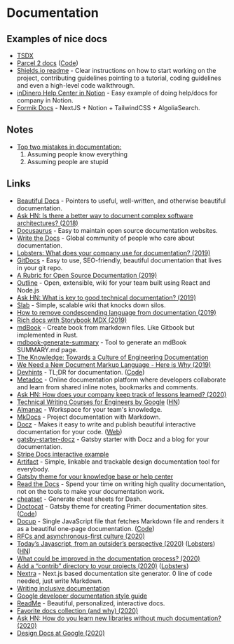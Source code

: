 # Documentation

## Examples of nice docs

* [TSDX](https://tsdx.io)
* [Parcel 2 docs](https://v2.parceljs.org/) \([Code](https://github.com/parcel-bundler/website)\)
* [Shields.io readme](https://github.com/badges/shields) - Clear instructions on how to start working on the project, contributing guidelines pointing to a tutorial, coding guidelines and even a high-level code walkthrough.
* [inDinero Help Center in Notion](https://support.indinero.com/inDinero-Help-Center-465343520bbe4af19f3b0144b70a1192) - Easy example of doing help/docs for company in Notion.
* [Formik Docs](https://formik.org/blog/new-docs) - NextJS + Notion + TailwindCSS + AlgoliaSearch.

## Notes

* [Top two mistakes in documentation:](https://twitter.com/dan_abramov/status/1083472984252260352)
  1. Assuming people know everything
  2. Assuming people are stupid

## Links

* [Beautiful Docs](https://github.com/PharkMillups/beautiful-docs) - Pointers to useful, well-written, and otherwise beautiful documentation.
* [Ask HN: Is there a better way to document complex software architectures? \(2018\)](https://news.ycombinator.com/item?id=18508284)
* [Docusaurus](https://github.com/facebook/docusaurus) - Easy to maintain open source documentation websites.
* [Write the Docs](http://www.writethedocs.org/) - Global community of people who care about documentation.
* [Lobsters: What does your company use for documentation? \(2019\)](https://lobste.rs/s/6jc9qj/what_does_your_company_use_for)
* [GitDocs](https://github.com/timberio/gitdocs) - Easy to use, SEO-friendly, beautiful documentation that lives in your git repo.
* [A Rubric for Open Source Documentation \(2019\)](https://naildrivin5.com/blog/2019/08/23/a-rubric-for-open-source-documentation.html)
* [Outline](https://github.com/outline/outline) - Open, extensible, wiki for your team built using React and Node.js
* [Ask HN: What is key to good technical documentation? \(2019\)](https://news.ycombinator.com/item?id=20909783)
* [Slab](https://slab.com/) - Simple, scalable wiki that knocks down silos.
* [How to remove condescending language from documentation \(2019\)](https://dev.to/meeshkan/how-to-remove-condescending-language-from-documentation-4a5p)
* [Rich docs with Storybook MDX \(2019\)](https://medium.com/storybookjs/rich-docs-with-storybook-mdx-61bc145ae7bc)
* [mdBook](https://github.com/rust-lang/mdBook) - Create book from markdown files. Like Gitbook but implemented in Rust.
* [mdbook-generate-summary](https://github.com/younata/mdbook-generate-summary) - Tool to generate an mdBook SUMMARY.md page.
* [The Knowledge: Towards a Culture of Engineering Documentation](https://www.usenix.org/node/197471)
* [We Need a New Document Markup Language - Here is Why \(2019\)](https://dev.to/practicalprogramming/we-need-a-new-document-markup-language---here-is-why-5d4c)
* [Devhints](https://devhints.io/) - TL;DR for documentation. \([Code](https://github.com/rstacruz/cheatsheets)\)
* [Metadoc](https://beta.metadoc.io/) - Online documentation platform where developers collaborate and learn from shared inline notes, bookmarks and comments.
* [Ask HN: How does your company keep track of lessons learned? \(2020\)](https://news.ycombinator.com/item?id=22297780)
* [Technical Writing Courses for Engineers by Google](https://developers.google.com/tech-writing) \([HN](https://news.ycombinator.com/item?id=22652241)\)
* [Almanac](https://almanac.io/) - Workspace for your team's knowledge.
* [MkDocs](https://github.com/mkdocs/mkdocs) - Project documentation with Markdown.
* [Docz](https://github.com/doczjs/docz) - Makes it easy to write and publish beautiful interactive documentation for your code. \([Web](https://www.docz.site/)\)
* [gatsby-starter-docz](https://github.com/doczjs/gatsby-starter-docz) - Gatsby starter with Docz and a blog for your documentation.
* [Stripe Docs interactive example](https://stripe.com/docs/payments/integration-builder)
* [Artifact](https://github.com/vitiral/artifact) - Simple, linkable and trackable design documentation tool for everybody.
* [Gatsby theme for your knowledge base or help center](https://github.com/mlent/gatsby-theme-help-center)
* [Read the Docs](https://readthedocs.com/) - Spend your time on writing high quality documentation, not on the tools to make your documentation work.
* [cheatset](https://github.com/Kapeli/cheatset) - Generate cheat sheets for Dash.
* [Doctocat](https://primer.style/doctocat/) - Gatsby theme for creating Primer documentation sites. \([Code](https://github.com/primer/doctocat)\)
* [Docup](https://docup.now.sh/) - Single JavaScript file that fetches Markdown file and renders it as a beautiful one-page documentation. \([Code](https://github.com/egoist/docup)\)
* [RFCs and asynchronous-first culture \(2020\)](https://notes.eatonphil.com/rfcs-and-asynchronous-first-culture.html)
* [Today’s Javascript, from an outsider’s perspective \(2020\)](http://lea.verou.me/2020/05/todays-javascript-from-an-outsiders-perspective/) \([Lobsters](https://lobste.rs/s/1qmlfh/today_s_javascript_from_outsider_s)\) \([HN](https://news.ycombinator.com/item?id=23306382)\)
* [What could be improved in the documentation process? \(2020\)](https://lobste.rs/s/2f463g/what_could_be_improved_documentation)
* [Add a “contrib” directory to your projects \(2020\)](https://drewdevault.com/2020/06/06/Add-a-contrib-directory.html) \([Lobsters](https://lobste.rs/s/mqoacf/add_contrib_directory_your_projects)\)
* [Nextra](https://github.com/shuding/nextra) - Next.js based documentation site generator. 0 line of code needed, just write Markdown.
* [Writing inclusive documentation](https://developers.google.com/style/inclusive-documentation)
* [Google developer documentation style guide](https://developers.google.com/style)
* [ReadMe](https://readme.com/) - Beautiful, personalized, interactive docs.
* [Favorite docs collection \(and why\) \(2020\)](https://twitter.com/dan_abramov/status/1280949739534630919)
* [Ask HN: How do you learn new libraries without much documentation? \(2020\)](https://news.ycombinator.com/item?id=23800590)
* [Design Docs at Google \(2020\)](https://www.industrialempathy.com/posts/design-docs-at-google/#comments)

